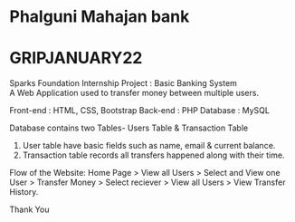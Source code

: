 # Phalguni Mahajan bank 
# GRIPJANUARY22
Sparks Foundation Internship Project : Basic Banking System  
A Web Application used to transfer money between multiple users.  

Front-end : HTML, CSS, Bootstrap
Back-end : PHP 
Database : MySQL   

Database contains two Tables- Users Table & Transaction Table 
1. User table have basic fields such as name, email & current balance. 
2. Transaction table records all transfers happened along with their time.  

Flow of the Website: Home Page > View all Users > Select and View one User > Transfer Money > Select reciever > View all Users > View Transfer History.

Thank You
